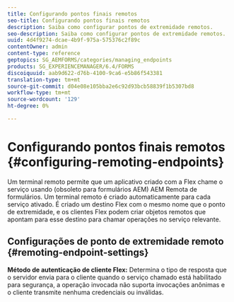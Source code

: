 ```yaml
---
title: Configurando pontos finais remotos
seo-title: Configurando pontos finais remotos
description: Saiba como configurar pontos de extremidade remotos.
seo-description: Saiba como configurar pontos de extremidade remotos.
uuid: 4d4f9274-dcae-4b9f-975a-575376c2f89c
contentOwner: admin
content-type: reference
geptopics: SG_AEMFORMS/categories/managing_endpoints
products: SG_EXPERIENCEMANAGER/6.4/FORMS
discoiquuid: aab9d622-d76b-4100-9ca6-e5b86f543381
translation-type: tm+mt
source-git-commit: d04e08e105bba2e6c92d93bcb58839f1b5307bd8
workflow-type: tm+mt
source-wordcount: '129'
ht-degree: 0%

---
```



# Configurando pontos finais remotos {#configuring-remoting-endpoints}

Um terminal remoto permite que um aplicativo criado com a Flex chame o serviço usando (obsoleto para formulários AEM) AEM Remota de formulários. Um terminal remoto é criado automaticamente para cada serviço ativado. É criado um destino Flex com o mesmo nome que o ponto de extremidade, e os clientes Flex podem criar objetos remotos que apontam para esse destino para chamar operações no serviço relevante.

## Configurações de ponto de extremidade remoto {#remoting-endpoint-settings}

**Método de autenticação de cliente Flex:** Determina o tipo de resposta que o servidor envia para o cliente quando o serviço chamado está habilitado para segurança, a operação invocada não suporta invocações anônimas e o cliente transmite nenhuma credenciais ou inválidas.
